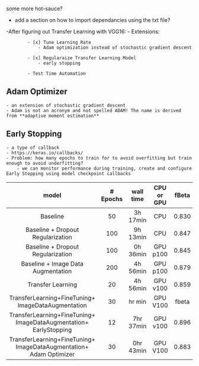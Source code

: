 some more hot-sauce?
- add a section on how to import dependancies using the txt file? 

-After figuring out Transfer Learning with VGG16:
    - Extensions:
    
            - [x] Tune Learning Rate
                - Adam optimization instead of stochastic gradient descent
                
            - [x] Regularaize Transfer Learning Model
                - early stopping
                
            - Test Time Automation


## Adam Optimizer
    - an extension of stochastic gradient descent
    - Adam is not an acronym and not spelled ADAM! The name is derived from **adaptive moment estimation**

## Early Stopping  
    - a type of callback 
    - https://keras.io/callbacks/
    - Problem: how many epochs to train for to avoid overfitting but train enough to avoid underfitting?
        - we can monitor performance during training, create and configure Early Stopping using model checkpoint callbacks
     



|model                             | # Epochs | wall time |CPU or GPU | fBeta |
|:---------------------:           |:--------:|:---------:| :-------: | :----:|
|Baseline                          |    50    | 3h 17min  | CPU       | 0.830 |
|Baseline + Dropout Regularization |    100   | 9h 13min  | CPU       | 0.847 |
|Baseline + Dropout Regularization |    100   | 0h 36min  | GPU p100  | 0.845 |
|Baseline + Image Data Augmentation|    200   | 4h 56min  | GPU p100  | 0.879 |
|Transfer Learning                 |    20    | 4h 56min  | GPU v100  | 0.859 |
|TransferLearning+FineTuning+<br>ImageDataAugmentation| 30 | hr min  |GPU V100 |fbeta|
|TransferLearning+FineTuning+<br>ImageDataAugmentation+<br>EarlyStopping|12| 7hr 37min | GPU v100 |0.896| 
|TransferLearning+FineTuning+<br>ImageDataAugmentation+<br>Adam Optimizer| 30 | 0hr 43min  |GPU V100 |0.883|

